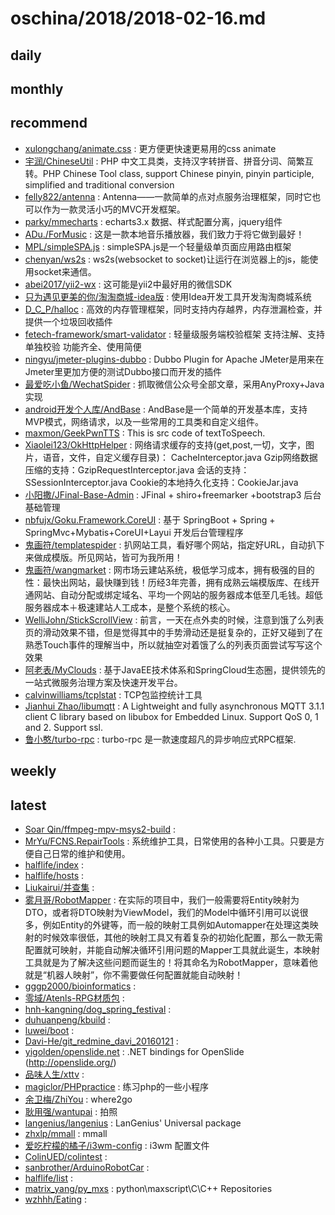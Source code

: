 # oschina/2018/2018-02-16.md



## daily



## monthly



## recommend

- [xulongchang/animate.css](http://git.oschina.net/xulongchang/animate.css) : 更方便更快速更易用的css animate
- [宇润/ChineseUtil](http://git.oschina.net/yurunsoft/ChineseUtil) : PHP 中文工具类，支持汉字转拼音、拼音分词、简繁互转。PHP Chinese Tool class, support Chinese pinyin, pinyin participle, simplified and traditional conversion
- [felly822/antenna](http://git.oschina.net/felly822/antenna) : Antenna——一款简单的点对点服务治理框架，同时它也可以作为一款灵活小巧的MVC开发框架。
- [parky/mmecharts](http://git.oschina.net/parki/mmecharts) : echarts3.x 数据、样式配置分离，jquery组件
- [ADu./ForMusic](http://git.oschina.net/ningyuwen/XX-music) : 这是一款本地音乐播放器，我们致力于将它做到最好！
- [MPL/simpleSPA.js](http://git.oschina.net/MPL/simplespa-js) : simpleSPA.js是一个轻量级单页面应用路由框架
- [chenyan/ws2s](http://git.oschina.net/chenyanclyz/ws2s) : ws2s(websocket to socket)让运行在浏览器上的js，能使用socket来通信。
- [abei2017/yii2-wx](http://git.oschina.net/abei2017/yii2-wx) : 这可能是yii2中最好用的微信SDK
- [只为遇见更美的你/淘淘商城-idea版](http://git.oschina.net/chenyp/TaoTaoShangCheng-idea) : 使用Idea开发工具开发淘淘商城系统
- [D_C_P/halloc](http://git.oschina.net/dcp_483/halloc) : 高效的内存管理框架，同时支持内存越界，内存泄漏检查，并提供一个垃圾回收插件
- [fetech-framework/smart-validator](http://git.oschina.net/fetech-framework/smart-validator) : 轻量级服务端校验框架 支持注解、支持单独校验 功能齐全、使用简便
- [ningyu/jmeter-plugins-dubbo](http://git.oschina.net/ningyu/jmeter-plugins-dubbo) : Dubbo Plugin for Apache JMeter是用来在Jmeter里更加方便的测试Dubbo接口而开发的插件
- [最爱吃小鱼/WechatSpider](http://git.oschina.net/poet/WechatSpider) : 抓取微信公众号全部文章，采用AnyProxy+Java实现
- [android开发个人库/AndBase](http://git.oschina.net/cocolove2liu/andbase) : AndBase是一个简单的开发基本库，支持MVP模式，网络请求，以及一些常用的工具类和自定义组件。
- [maxmon/GeekPwnTTS](http://git.oschina.net/ko-orz/GeekPwnTTS) : This is src code of textToSpeech.
- [Xiaolei123/OkHttpHelper](http://git.oschina.net/xcode_xiao/OkHttpHelper) : 网络请求缓存的支持(get,post,一切，文字，图片，语音，文件，自定义缓存目录)： CacheInterceptor.java Gzip网络数据压缩的支持：GzipRequestInterceptor.java 会话的支持：SSessionInterceptor.java Cookie的本地持久化支持：CookieJar.java
- [小阳撒/JFinal-Base-Admin](http://git.oschina.net/wz2520020/JFinal-Base-Admin) : JFinal + shiro+freemarker +bootstrap3 后台基础管理
- [nbfujx/Goku.Framework.CoreUI](http://git.oschina.net/nbfujx/Goku.Framework.CoreUI) : 基于 SpringBoot + Spring + SpringMvc+Mybatis+CoreUI+Layui 开发后台管理程序
- [鬼画符/templatespider](http://git.oschina.net/mail_osc/templatespider) : 扒网站工具，看好哪个网站，指定好URL，自动扒下来做成模版。所见网站，皆可为我所用！
- [鬼画符/wangmarket](http://git.oschina.net/mail_osc/wangmarket) : 网市场云建站系统，极低学习成本，拥有极强的目的性：最快出网站，最快赚到钱！历经3年完善，拥有成熟云端模版库、在线开通网站、自动分配或绑定域名、平均一个网站的服务器成本低至几毛钱。超低服务器成本＋极速建站人工成本，是整个系统的核心。
- [WelliJohn/StickScrollView](http://git.oschina.net/WelliJohn/StickScrollView) : 前言，一天在点外卖的时候，注意到饿了么列表页的滑动效果不错，但是觉得其中的手势滑动还是挺复杂的，正好又碰到了在熟悉Touch事件的理解当中，所以就抽空对着饿了么的列表页面尝试写写这个效果
- [阿老表/MyClouds](http://git.oschina.net/osworks/MyClouds) : 基于JavaEE技术体系和SpringCloud生态圈，提供领先的一站式微服务治理方案及快速开发平台。
- [calvinwilliams/tcplstat](http://git.oschina.net/calvinwilliams/tcplstat) : TCP包监控统计工具
- [Jianhui Zhao/libumqtt](http://git.oschina.net/zhaojh329/libumqtt) : A Lightweight and fully asynchronous MQTT 3.1.1 client C library based on libubox for Embedded Linux. Support QoS 0, 1 and 2. Support ssl.
- [鲁小憨/turbo-rpc](http://git.oschina.net/hank-whu/turbo-rpc) : turbo-rpc 是一款速度超凡的异步响应式RPC框架.


## weekly



## latest

- [Soar Qin/ffmpeg-mpv-msys2-build](http://git.oschina.net/soarqin/ffmpeg-mpv-msys2-build) : 
- [MrYu/FCNS.RepairTools](http://git.oschina.net/fcnsoft/FCNS.RepairTools) : 系统维护工具，日常使用的各种小工具。只要是方便自己日常的维护和使用。
- [halflife/index](http://git.oschina.net/halflife/index) : 
- [halflife/hosts](http://git.oschina.net/halflife/hosts) : 
- [Liukairui/并查集](http://git.oschina.net/Karry-Liu/bingchaji) : 
- [雾月哥/RobotMapper](http://git.oschina.net/wuyuege/RobotMapper) : 在实际的项目中，我们一般需要将Entity映射为DTO，或者将DTO映射为ViewModel，我们的Model中循环引用可以说很多，例如Entity的外键等，而一般的映射工具例如Automapper在处理这类映射的时候效率很低，其他的映射工具又有着复杂的初始化配置，那么一款无需配置就可映射，并能自动解决循环引用问题的Mapper工具就此诞生，本映射工具就是为了解决这些问题而诞生的！将其命名为RobotMapper，意味着他就是“机器人映射”，你不需要做任何配置就能自动映射！
- [gggp2000/bioinformatics](http://git.oschina.net/gggp2000/bioinformatics) : 
- [零域/Atenls-RPG材质包](http://git.oschina.net/zmine/Atenls-RPGCaiZhiBao) : 
- [hnh-kangning/dog_spring_festival](http://git.oschina.net/hnh-kangning/dog_spring_festival) : 
- [duhuanpeng/kbuild](http://git.oschina.net/m32/kbuild) : 
- [luwei/boot](http://git.oschina.net/zhangluwei/boot) : 
- [Davi-He/git_redmine_davi_20160121](http://git.oschina.net/davi_he/git_redmine_davi_20160121) : 
- [yigolden/openslide.net](http://git.oschina.net/yigolden/openslide.net) : .NET bindings for OpenSlide (http://openslide.org/)
- [品味人生/xttv](http://git.oschina.net/yytv/xttv) : 
- [magiclor/PHPpractice](http://git.oschina.net/magiclor/PHPpractice) : 练习php的一些小程序
- [余卫梅/ZhiYou](http://git.oschina.net/yuweimei/ZhiYou) : where2go
- [耿用强/wantupai](http://git.oschina.net/zykjapp/wantupai) : 拍照
- [langenius/langenius](http://git.oschina.net/langenius/langenius) : LanGenius' Universal package
- [zhxlp/mmall](http://git.oschina.net/zhxlp/mmall) : mmall
- [爱吃柠檬的橘子/i3wm-config](http://git.oschina.net/lemosd/i3wm-config) : i3wm 配置文件
- [ColinUED/colintest](http://git.oschina.net/SOHONET/colintest) : 
- [sanbrother/ArduinoRobotCar](http://git.oschina.net/sanbrother/ArduinoRobotCar) : 
- [halflife/list](http://git.oschina.net/halflife/list) : 
- [matrix_yang/py_mxs](http://git.oschina.net/matrixyang/py_mxs) : python\maxscript\C\C++ Repositories
- [wzhhh/Eating](http://git.oschina.net/wzhhh/Eating) : 